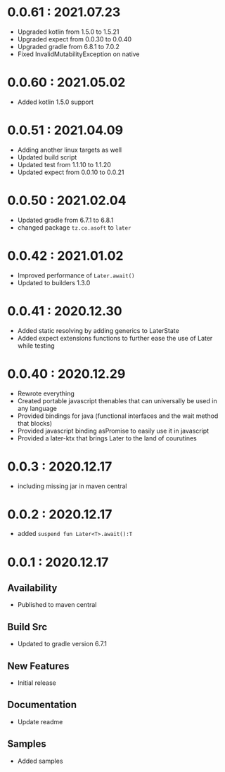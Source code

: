 # 0.0.61 : 2021.07.23

- Upgraded kotlin from 1.5.0 to 1.5.21
- Upgraded expect from 0.0.30 to 0.0.40
- Upgraded gradle from 6.8.1 to 7.0.2
- Fixed InvalidMutabilityException on native

# 0.0.60 : 2021.05.02

- Added kotlin 1.5.0 support

# 0.0.51 : 2021.04.09

- Adding another linux targets as well
- Updated build script
- Updated test from 1.1.10 to 1.1.20
- Updated expect from 0.0.10 to 0.0.21

# 0.0.50 : 2021.02.04

- Updated gradle from 6.7.1 to 6.8.1
- changed package `tz.co.asoft` to `later`

# 0.0.42 : 2021.01.02

- Improved performance of `Later.await()`
- Updated to builders 1.3.0

# 0.0.41 : 2020.12.30

- Added static resolving by adding generics to LaterState
- Added expect extensions functions to further ease the use of Later while testing

# 0.0.40 : 2020.12.29

- Rewrote everything
- Created portable javascript thenables that can universally be used in any language
- Provided bindings for java (functional interfaces and the wait method that blocks)
- Provided javascript binding asPromise to easily use it in javascript
- Provided a later-ktx that brings Later to the land of courutines

# 0.0.3 : 2020.12.17

- including missing jar in maven central

# 0.0.2 : 2020.12.17

- added `suspend fun Later<T>.await():T`

# 0.0.1 : 2020.12.17

## Availability

- Published to maven central

## Build Src

- Updated to gradle version 6.7.1

## New Features

- Initial release

## Documentation

- Update readme

## Samples

- Added samples